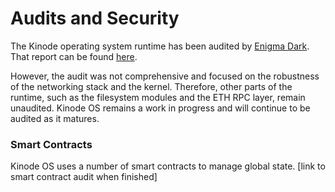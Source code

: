 # Audits and Security

The Kinode operating system runtime has been audited by [Enigma Dark](https://www.enigmadark.com/).
That report can be found [here](https://github.com/Enigma-Dark/security-review-reports/blob/main/2024-11-18_Architecture_Review_Report_Kinode.pdf).

However, the audit was not comprehensive and focused on the robustness of the networking stack and the kernel.
Therefore, other parts of the runtime, such as the filesystem modules and the ETH RPC layer, remain unaudited.
Kinode OS remains a work in progress and will continue to be audited as it matures.

### Smart Contracts

Kinode OS uses a number of smart contracts to manage global state.
[link to smart contract audit when finished]
